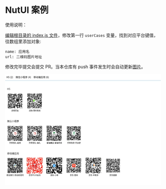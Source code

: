 # NutUI 案例

使用说明：

[编辑根目录的 index.js 文件](https://github.com/richrd1015/nutui-user-cases/edit/master/index.js)，修改第一行 `userCases` 变量，找到对应平台键值，往数组里添加对象:

```
name: 应用名
url: 二维码图片地址
```

修改完毕提交会提交 PR。当本仓库有 push 事件发生时会自动更新[图片](./user-cases.jpg)。

![nutui案例](./user-cases.jpg?raw=true)

